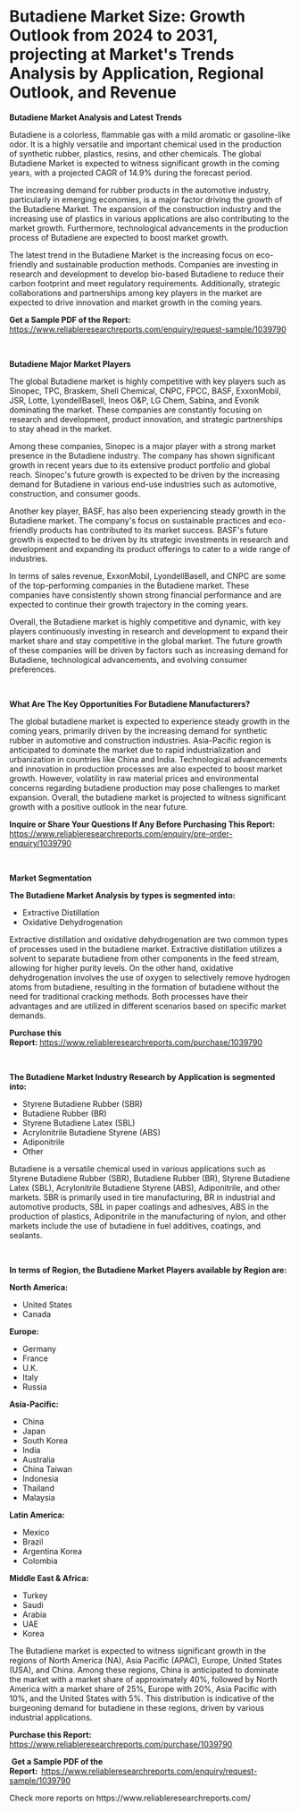 <p><h1>Butadiene Market Size: Growth Outlook from 2024 to 2031, projecting at Market's Trends Analysis by Application, Regional Outlook, and Revenue</h1></p><p><strong>Butadiene Market Analysis and Latest Trends</strong></p>
<p><p>Butadiene is a colorless, flammable gas with a mild aromatic or gasoline-like odor. It is a highly versatile and important chemical used in the production of synthetic rubber, plastics, resins, and other chemicals. The global Butadiene Market is expected to witness significant growth in the coming years, with a projected CAGR of 14.9% during the forecast period.</p><p>The increasing demand for rubber products in the automotive industry, particularly in emerging economies, is a major factor driving the growth of the Butadiene Market. The expansion of the construction industry and the increasing use of plastics in various applications are also contributing to the market growth. Furthermore, technological advancements in the production process of Butadiene are expected to boost market growth.</p><p>The latest trend in the Butadiene Market is the increasing focus on eco-friendly and sustainable production methods. Companies are investing in research and development to develop bio-based Butadiene to reduce their carbon footprint and meet regulatory requirements. Additionally, strategic collaborations and partnerships among key players in the market are expected to drive innovation and market growth in the coming years.</p></p>
<p><strong>Get a Sample PDF of the Report:&nbsp;</strong> <a href="https://www.reliableresearchreports.com/enquiry/request-sample/1039790">https://www.reliableresearchreports.com/enquiry/request-sample/1039790</a></p>
<p>&nbsp;</p>
<p><strong>Butadiene Major Market Players</strong></p>
<p><p>The global Butadiene market is highly competitive with key players such as Sinopec, TPC, Braskem, Shell Chemical, CNPC, FPCC, BASF, ExxonMobil, JSR, Lotte, LyondellBasell, Ineos O&P, LG Chem, Sabina, and Evonik dominating the market. These companies are constantly focusing on research and development, product innovation, and strategic partnerships to stay ahead in the market.</p><p>Among these companies, Sinopec is a major player with a strong market presence in the Butadiene industry. The company has shown significant growth in recent years due to its extensive product portfolio and global reach. Sinopec's future growth is expected to be driven by the increasing demand for Butadiene in various end-use industries such as automotive, construction, and consumer goods.</p><p>Another key player, BASF, has also been experiencing steady growth in the Butadiene market. The company's focus on sustainable practices and eco-friendly products has contributed to its market success. BASF's future growth is expected to be driven by its strategic investments in research and development and expanding its product offerings to cater to a wide range of industries.</p><p>In terms of sales revenue, ExxonMobil, LyondellBasell, and CNPC are some of the top-performing companies in the Butadiene market. These companies have consistently shown strong financial performance and are expected to continue their growth trajectory in the coming years.</p><p>Overall, the Butadiene market is highly competitive and dynamic, with key players continuously investing in research and development to expand their market share and stay competitive in the global market. The future growth of these companies will be driven by factors such as increasing demand for Butadiene, technological advancements, and evolving consumer preferences.</p></p>
<p>&nbsp;</p>
<p><strong>What Are The Key Opportunities For Butadiene Manufacturers?</strong></p>
<p><p>The global butadiene market is expected to experience steady growth in the coming years, primarily driven by the increasing demand for synthetic rubber in automotive and construction industries. Asia-Pacific region is anticipated to dominate the market due to rapid industrialization and urbanization in countries like China and India. Technological advancements and innovation in production processes are also expected to boost market growth. However, volatility in raw material prices and environmental concerns regarding butadiene production may pose challenges to market expansion. Overall, the butadiene market is projected to witness significant growth with a positive outlook in the near future.</p></p>
<p><strong>Inquire or Share Your Questions If Any Before Purchasing This Report:</strong> <a href="https://www.reliableresearchreports.com/enquiry/pre-order-enquiry/1039790">https://www.reliableresearchreports.com/enquiry/pre-order-enquiry/1039790</a></p>
<p>&nbsp;</p>
<p><strong>Market Segmentation</strong></p>
<p><strong>The Butadiene Market Analysis by types is segmented into:</strong></p>
<p><ul><li>Extractive Distillation</li><li>Oxidative Dehydrogenation</li></ul></p>
<p><p>Extractive distillation and oxidative dehydrogenation are two common types of processes used in the butadiene market. Extractive distillation utilizes a solvent to separate butadiene from other components in the feed stream, allowing for higher purity levels. On the other hand, oxidative dehydrogenation involves the use of oxygen to selectively remove hydrogen atoms from butadiene, resulting in the formation of butadiene without the need for traditional cracking methods. Both processes have their advantages and are utilized in different scenarios based on specific market demands.</p></p>
<p><strong>Purchase this Report:&nbsp;</strong><a href="https://www.reliableresearchreports.com/purchase/1039790">https://www.reliableresearchreports.com/purchase/1039790</a></p>
<p>&nbsp;</p>
<p><strong>The Butadiene Market Industry Research by Application is segmented into:</strong></p>
<p><ul><li>Styrene Butadiene Rubber (SBR)</li><li>Butadiene Rubber (BR)</li><li>Styrene Butadiene Latex (SBL)</li><li>Acrylonitrile Butadiene Styrene (ABS)</li><li>Adiponitrile</li><li>Other</li></ul></p>
<p><p>Butadiene is a versatile chemical used in various applications such as Styrene Butadiene Rubber (SBR), Butadiene Rubber (BR), Styrene Butadiene Latex (SBL), Acrylonitrile Butadiene Styrene (ABS), Adiponitrile, and other markets. SBR is primarily used in tire manufacturing, BR in industrial and automotive products, SBL in paper coatings and adhesives, ABS in the production of plastics, Adiponitrile in the manufacturing of nylon, and other markets include the use of butadiene in fuel additives, coatings, and sealants.</p></p>
<p>&nbsp;</p>
<p><strong>In terms of Region, the Butadiene Market Players available by Region are:</strong></p>
<p>
    <p> <strong> North America: </strong>
        <ul>
            <li>United States</li>
            <li>Canada</li>
        </ul>
        </p> 
    <p> <strong> Europe: </strong>
        <ul>
            <li>Germany</li>
            <li>France</li>
            <li>U.K.</li>
            <li>Italy</li>
            <li>Russia</li>
        </ul>
        </p> 
    <p> <strong> Asia-Pacific: </strong>
        <ul>
            <li>China</li>
            <li>Japan</li>
            <li>South Korea</li>
            <li>India</li>
            <li>Australia</li>
            <li>China Taiwan</li>
            <li>Indonesia</li>
            <li>Thailand</li>
            <li>Malaysia</li>
        </ul>
        </p> 
    <p> <strong> Latin America: </strong>
        <ul>
            <li>Mexico</li>
            <li>Brazil</li>
            <li>Argentina Korea</li>
            <li>Colombia</li>
        </ul>
        </p> 
    <p> <strong> Middle East & Africa: </strong>
        <ul>
            <li>Turkey</li>
            <li>Saudi</li>
            <li>Arabia</li>
            <li>UAE</li>
            <li>Korea</li>
        </ul>
    </p>
    </p>
<p><p>The Butadiene market is expected to witness significant growth in the regions of North America (NA), Asia Pacific (APAC), Europe, United States (USA), and China. Among these regions, China is anticipated to dominate the market with a market share of approximately 40%, followed by North America with a market share of 25%, Europe with 20%, Asia Pacific with 10%, and the United States with 5%. This distribution is indicative of the burgeoning demand for butadiene in these regions, driven by various industrial applications.</p></p>
<p><strong>Purchase this Report: </strong><a href="https://www.reliableresearchreports.com/purchase/1039790">https://www.reliableresearchreports.com/purchase/1039790</a></p>
<p>&nbsp;<strong>Get a Sample PDF of the Report:&nbsp;&nbsp;</strong><a href="https://www.reliableresearchreports.com/enquiry/request-sample/1039790">https://www.reliableresearchreports.com/enquiry/request-sample/1039790</a></p>
<p><strong></strong></p>
<p>Check more reports on https://www.reliableresearchreports.com/</p>